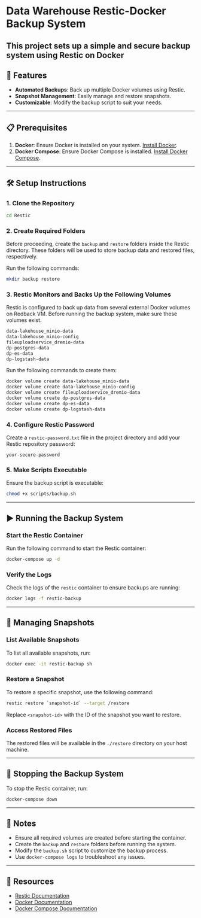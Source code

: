 # Data Warehouse Restic-Docker Backup System

## This project sets up a simple and secure backup system using Restic on Docker

## 🚀 Features

- **Automated Backups**: Back up multiple Docker volumes using Restic.
- **Snapshot Management**: Easily manage and restore snapshots.
- **Customizable**: Modify the backup script to suit your needs.

---

## 📋 Prerequisites

1. **Docker**: Ensure Docker is installed on your system. [Install Docker](https://docs.docker.com/get-docker/).
2. **Docker Compose**: Ensure Docker Compose is installed. [Install Docker Compose](https://docs.docker.com/compose/install/).

---

## 🛠️ Setup Instructions

### 1. Clone the Repository

```bash
cd Restic
```

### 2. Create Required Folders

Before proceeding, create the `backup` and `restore` folders inside the Restic directory. These folders will be used to store backup data and restored files, respectively.

Run the following commands:

```bash
mkdir backup restore
```

### 3. Restic Monitors and Backs Up the Following Volumes

Restic is configured to back up data from several external Docker volumes on Redback VM. Before running the backup system, make sure these volumes exist.

```bash
data-lakehouse_minio-data
data-lakehouse_minio-config
fileuploadservice_dremio-data
dp-postgres-data
dp-es-data
dp-logstash-data
```

Run the following commands to create them:

```bash
docker volume create data-lakehouse_minio-data
docker volume create data-lakehouse_minio-config
docker volume create fileuploadservice_dremio-data
docker volume create dp-postgres-data
docker volume create dp-es-data
docker volume create dp-logstash-data
```

### 4. Configure Restic Password

Create a `restic-password.txt` file in the project directory and add your Restic repository password:

```plaintext
your-secure-password
```

### 5. Make Scripts Executable

Ensure the backup script is executable:

```bash
chmod +x scripts/backup.sh
```

---

## ▶️ Running the Backup System

### Start the Restic Container

Run the following command to start the Restic container:

```bash
docker-compose up -d
```

### Verify the Logs

Check the logs of the `restic` container to ensure backups are running:

```bash
docker logs -f restic-backup
```

---

## 🔄 Managing Snapshots

### List Available Snapshots

To list all available snapshots, run:

```bash
docker exec -it restic-backup sh
```

### Restore a Snapshot

To restore a specific snapshot, use the following command:

```bash
restic restore `snapshot-id` --target /restore
```

Replace `<snapshot-id>` with the ID of the snapshot you want to restore.

### Access Restored Files

The restored files will be available in the `./restore` directory on your host machine.

---

## 🛑 Stopping the Backup System

To stop the Restic container, run:

```bash
docker-compose down
```

---

## 📝 Notes

- Ensure all required volumes are created before starting the container.
- Create the `backup` and `restore` folders before running the system.
- Modify the `backup.sh` script to customize the backup process.
- Use `docker-compose logs` to troubleshoot any issues.

---

## 📖 Resources

- [Restic Documentation](https://restic.readthedocs.io/)
- [Docker Documentation](https://docs.docker.com/)
- [Docker Compose Documentation](https://docs.docker.com/compose/)
